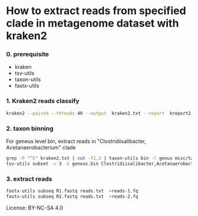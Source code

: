 # How to extract reads from specified clade in metagenome dataset with kraken2


### 0. prerequisite

- kraken
- tsv-utils
- taxon-utils
- fastx-utils

### 1. Kraken2 reads classify

```bash
kraken2 --paired --threads 40 --output  kraken2.txt --report  kreport2.txt --db  R1.fastq  R2.fastq ;
```

### 2. taxon binning

For geneus level bin, extract reads in "Clostridiisalibacter, Acetanaerobacterium" clade

```bash
grep -P "^C" kraken2.txt | cut -f2,3 | taxon-utils bin -l genus misc/taxon.map - > geneus.bin
tsv-utils subset -c 3 -k geneus.bin Clostridiisalibacter,Acetanaerobacterium | cut -f1 >reads.txt
```

### 3. extract reads

```bash
fastx-utils subseq R1.fastq reads.txt  >reads-1.fq
fastx-utils subseq R2.fastq reads.txt  >reads-2.fq
```


License: BY-NC-SA 4.0